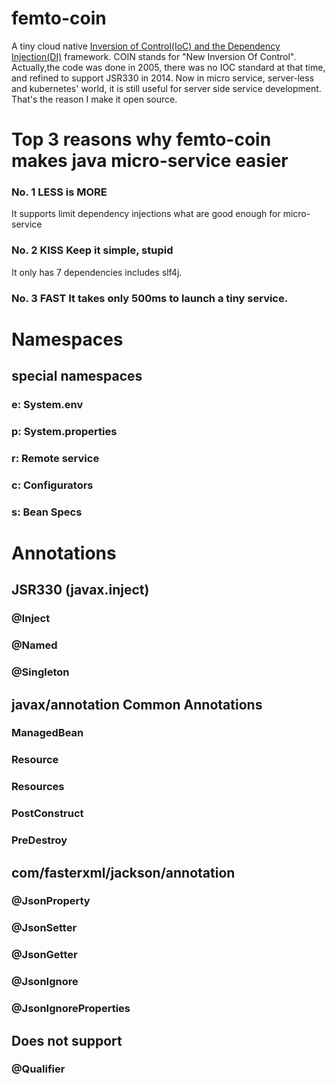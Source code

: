 # femto-coin
A tiny cloud native [Inversion of Control(IoC) and the Dependency Injection(DI)](https://www.martinfowler.com/articles/injection.html) framework.  COIN stands for "New Inversion Of Control". 
Actually,the code was done in 2005, there was no IOC standard at that time, and refined to support JSR330 in 2014. Now in micro service, server-less and kubernetes' world, it is still useful for server side service development. That's the reason I make it open source.

# Top 3 reasons why femto-coin makes java micro-service easier

### No. 1 LESS is MORE
It supports limit dependency injections what are good enough for micro-service
### No. 2 KISS Keep it simple, stupid
It only has 7 dependencies includes slf4j.
### No. 3 FAST It takes only 500ms to launch a tiny service.

# Namespaces
## special namespaces
### e: System.env
### p: System.properties
### r: Remote service
### c: Configurators
### s: Bean Specs



# Annotations
## JSR330 (javax.inject)
### @Inject
### @Named
### @Singleton

## javax/annotation Common Annotations
### ManagedBean
### Resource
### Resources
### PostConstruct
### PreDestroy

## com/fasterxml/jackson/annotation
### @JsonProperty
### @JsonSetter
### @JsonGetter
### @JsonIgnore
### @JsonIgnoreProperties

## Does not support
### @Qualifier

